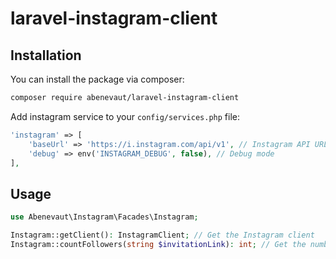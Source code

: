 # laravel-instagram-client

## Installation

You can install the package via composer:

```bash
composer require abenevaut/laravel-instagram-client
```

Add instagram service to your `config/services.php` file:

```php
'instagram' => [
    'baseUrl' => 'https://i.instagram.com/api/v1', // Instagram API URL
    'debug' => env('INSTAGRAM_DEBUG', false), // Debug mode
],
```

## Usage

```php
use Abenevaut\Instagram\Facades\Instagram;

Instagram::getClient(): InstagramClient; // Get the Instagram client
Instagram::countFollowers(string $invitationLink): int; // Get the number of followers of an instagram account, like laravel.france
```
